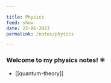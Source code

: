 ```yaml
---

title: Physics
feed: show
date: 22-06-2023
permalink: /notes/physics

---
```


### Welcome to my physics notes! ⚛️

- [[quantum-theory]] 